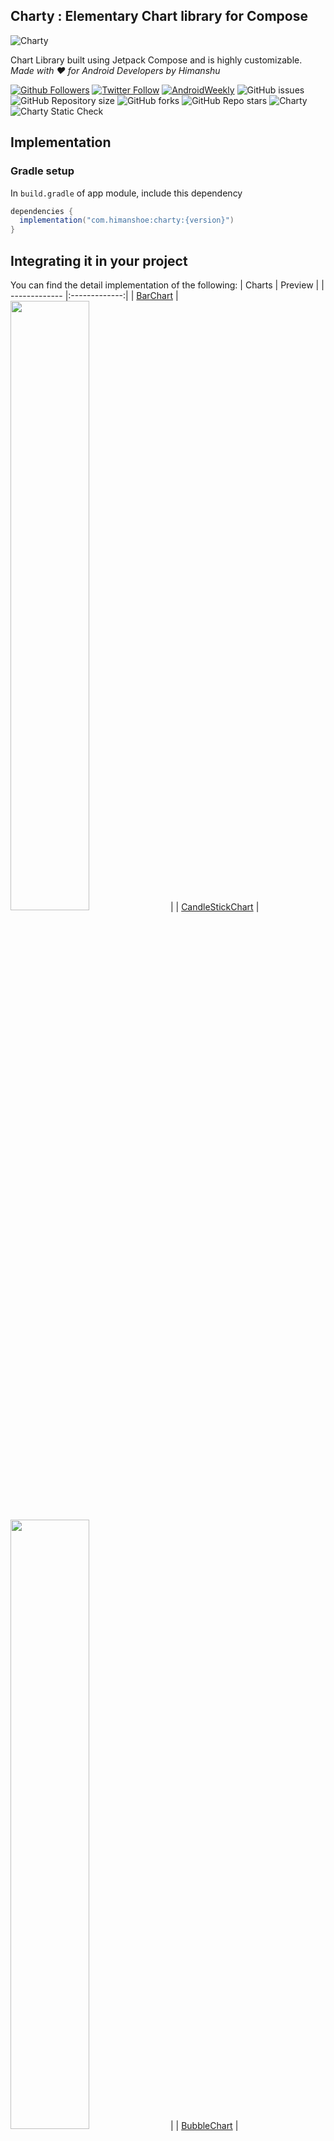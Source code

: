 ## Charty : Elementary Chart library for Compose

![Charty](image/charty-banner.png)

Chart Library built using Jetpack Compose and is highly customizable.
_Made with ❤️ for Android Developers by Himanshu_

[![Github Followers](https://img.shields.io/github/followers/hi-manshu?label=Follow&style=social)](https://github.com/hi-manshu)
[![Twitter Follow](https://img.shields.io/twitter/follow/hi_man_shoe?label=Follow&style=social)](https://twitter.com/hi_man_shoe)
[![AndroidWeekly](https://img.shields.io/badge/Featured%20in%20androidweekly.net-%23532-orange)](https://androidweekly.net/issues/issue-532)
![GitHub issues](https://img.shields.io/github/issues/hi-manshu/charty)
![GitHub Repository size](https://img.shields.io/github/repo-size/hi-manshu/charty)
![GitHub forks](https://img.shields.io/github/forks/hi-manshu/charty)
![GitHub Repo stars](https://img.shields.io/github/stars/hi-manshu/charty)
![Charty](https://img.shields.io/maven-central/v/com.himanshoe/charty?color=f4c430&label=Maven%20Central%20%3A%20Charty)
![Charty Static Check](https://github.com/hi-manshu/charty/actions/workflows/static-check.yml/badge.svg)


## Implementation

### Gradle setup

In `build.gradle` of app module, include this dependency

```gradle
dependencies {
  implementation("com.himanshoe:charty:{version}")
}
```

## Integrating it in your project

You can find the detail implementation of the following:
| Charts        | Preview           |
| ------------- |:-------------:|
| [BarChart](docs/BARCHART.md)      | <img src="image/demo/barchart.png" width=50% height=50%> |
| [CandleStickChart](docs/CANDLECHART.md)      | <img src="image/demo/candlestickchart.png" width=50% height=50%> |
| [BubbleChart](docs/BUBBLECHART.md)     | <img src="image/demo/barchart.png" width=50% height=50%> |
| [StackedBarChart](docs/STACKEDBARCHART.md)     | <img src="image/demo/stackedbarchart.png" width=50% height=50%> |
| [GroupedBarChart](docs/GROUPEDBARCHART.md)    | <img src="image/demo/groupbarhchart.png" width=50% height=50%> |
| [CircleChart](docs/CIRCLECHART.md)    | <img src="image/demo/circlechart.png" width=50% height=50%> |
| [PointChart](docs/POINTCHART.md)   | <img src="image/demo/pointchart.png" width=50% height=50%> |
| [LineChart](docs/LINECHART.md)  | <img src="image/demo/linechart.png" width=50% height=50%> |
| [CurveLineChart](docs/CURVEDLINECHART.md) | <img src="image/demo/curvedlinechart.png" width=50% height=50%> |
| [AreaChart](docs/AREACHART.md) | <img src="image/demo/areachart.png" width=50% height=50%> |
| [GaugeChart](docs/GAUGECHART.md) | <img src="image/demo/gaugechart.png" width=50% height=50%> |
| [PieChart](docs/PIECHART.md) | <img src="image/demo/Piechart.png" width=50% height=50%> |

### Contribution

Please feel free to fork it and open a PR.

## License

    Copyright 2023 Charty Contributors

    Licensed under the Apache License, Version 2.0 (the "License");
    you may not use this file except in compliance with the License.
    You may obtain a copy of the License at

        http://www.apache.org/licenses/LICENSE-2.0

    Unless required by applicable law or agreed to in writing, software
    distributed under the License is distributed on an "AS IS" BASIS,
    WITHOUT WARRANTIES OR CONDITIONS OF ANY KIND, either express or implied.
    See the License for the specific language governing permissions and
    limitations under the License.